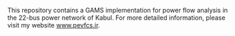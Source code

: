 This repository contains a GAMS implementation for power flow analysis in the 22-bus power network of Kabul.
For more detailed information, please visit my website www.pevfcs.ir.
